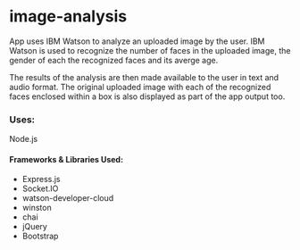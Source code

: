 # image-analysis

App uses IBM Watson to analyze an uploaded image by the user. IBM Watson is used to recognize the number of faces in the uploaded image, the gender of each the recognized faces and its averge age.

The results of the analysis are then made available to the user in text and audio format. The original uploaded image with each of the recognized faces enclosed within a box is also displayed as part of the app output too.

### Uses:
Node.js

#### Frameworks & Libraries Used:
* Express.js
* Socket.IO
* watson-developer-cloud
* winston
* chai
* jQuery
* Bootstrap
